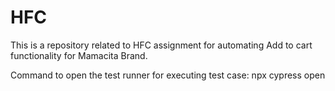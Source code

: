 # HFC
 
 This is a repository related to HFC assignment for automating Add to cart functionality for Mamacita Brand.
 
 Command to open the test runner for executing test case:  npx cypress open

 
